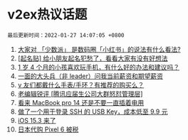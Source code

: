 # v2ex热议话题

`最后更新时间：2022-01-27 14:07:05 +0800`

1. [大家对 「少数派」 是数码圈「小红书」的说法有什么看法?](https://www.v2ex.com/t/830801)
1. [[起名贴] 给小朋友起名犯愁了，看看大家有没有好想法](https://www.v2ex.com/t/830873)
1. [1 岁 4 个月的小孩喜欢玩手机，有什么好的办法和建议吗？](https://www.v2ex.com/t/830744)
1. [一面的大头兵（非 leader）问我当前薪资和期望薪资](https://www.v2ex.com/t/830762)
1. [v 友们都戴什么手表/手环？有推荐的购买么？](https://www.v2ex.com/t/830787)
1. [老编辑锐评 [腾讯应届生公司大群怒怼管理层]](https://www.v2ex.com/t/830794)
1. [看来 MacBook pro 14 还是不要一直插着电用](https://www.v2ex.com/t/830773)
1. [做了一个用于登录 SSH 的 USB Key，成本低至 9.9 元](https://www.v2ex.com/t/830808)
1. [iOS 15.3 来了](https://www.v2ex.com/t/830839)
1. [日本代购 Pixel 6 被税](https://www.v2ex.com/t/830728)

